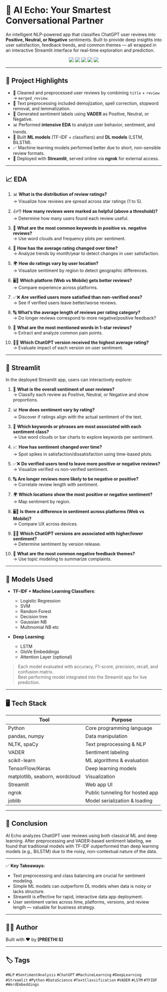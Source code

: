 # 🤖 AI Echo: Your Smartest Conversational Partner

An intelligent NLP-powered app that classifies ChatGPT user reviews into **Positive, Neutral, or Negative** sentiments. Built to provide deep insights into user satisfaction, feedback trends, and common themes — all wrapped in an interactive Streamlit interface for real-time exploration and prediction.

<p align="center">
  <img src="https://img.shields.io/badge/Python-✓-blue" />
  <img src="https://img.shields.io/badge/NLP-✓-purple" />
  <img src="https://img.shields.io/badge/Streamlit-✓-red" />
  <img src="https://img.shields.io/badge/Machine_Learning-✓-brightgreen" />
  <img src="https://img.shields.io/badge/Deep_Learning-✓-brightgreen" />
</p>

---

## 📌 Project Highlights

- 🧹 Cleaned and preprocessed user reviews by combining `title` + `review` → `merged_review`.
- 🧼 Text preprocessing included demojization, spell correction, stopword removal, and lemmatization.
- 🧠 Generated sentiment labels using **VADER** as Positive, Neutral, or Negative.
- 📊 Performed **intensive EDA** to analyze user behavior, sentiment, and trends.
- 🤖 Built **ML models** (TF-IDF + classifiers) and **DL models** (LSTM, BiLSTM).
- ✅ Machine learning models performed better due to short, non-sensible review formats.
- 🚀 Deployed with **Streamlit**, served online via **ngrok** for external access.

---

## 📈 EDA

1. 📊 **What is the distribution of review ratings?**  
   → Visualize how reviews are spread across star ratings (1 to 5).

2. 👍👎 **How many reviews were marked as helpful (above a threshold)?**  
   → Determine how many users found each review useful.

3. 🧭 **What are the most common keywords in positive vs. negative reviews?**  
   → Use word clouds and frequency plots per sentiment.

4. 📆 **How has the average rating changed over time?**  
   → Analyze trends by month/year to detect changes in user satisfaction.

5. 🌍 **How do ratings vary by user location?**  
   → Visualize sentiment by region to detect geographic differences.

6. 🖥️📱 **Which platform (Web vs Mobile) gets better reviews?**  
   → Compare experience across platforms.

7. ✅❌ **Are verified users more satisfied than non-verified ones?**  
   → See if verified users leave better/worse reviews.

8. 🔠 **What’s the average length of reviews per rating category?**  
   → Do longer reviews correspond to more negative/positive feedback?

9. 💬 **What are the most mentioned words in 1-star reviews?**  
   → Extract and analyze common pain points.

10. 🧪📱 **Which ChatGPT version received the highest average rating?**  
    → Evaluate impact of each version on user sentiment.

---

## 💬 Streamlit

In the deployed Streamlit app, users can interactively explore:

1. 🤔 **What is the overall sentiment of user reviews?**  
   → Classify each review as Positive, Neutral, or Negative and show proportions.

2. 📊 **How does sentiment vary by rating?**  
   → Discover if ratings align with the actual sentiment of the text.

3. 🧠 **Which keywords or phrases are most associated with each sentiment class?**  
   → Use word clouds or bar charts to explore keywords per sentiment.

4. 📈 **How has sentiment changed over time?**  
   → Spot spikes in satisfaction/dissatisfaction using time-based plots.

5. ✅❌ **Do verified users tend to leave more positive or negative reviews?**  
   → Visualize verified vs non-verified sentiment.

6. 🔠 **Are longer reviews more likely to be negative or positive?**  
   → Correlate review length with sentiment.

7. 🌍 **Which locations show the most positive or negative sentiment?**  
   → Map sentiment by region.

8. 🖥️📱 **Is there a difference in sentiment across platforms (Web vs Mobile)?**  
   → Compare UX across devices.

9. 🧪📱 **Which ChatGPT versions are associated with higher/lower sentiment?**  
   → Determine sentiment by version release.

10. 🚫 **What are the most common negative feedback themes?**  
    → Use topic modeling to summarize complaints.

---

## 🧠 Models Used

- **TF-IDF + Machine Learning Classifiers**:
  - Logistic Regression
  - SVM
  - Random Forest
  - Decision tree
  - Gaussian NB
  - Multinomial NB etc

- **Deep Learning**:
  - LSTM
  - GloVe Embeddings
  - Attention Layer (optional)
    
> Each model evaluated with accuracy, F1-score, precision, recall, and confusion matrix.  
> Best performing model integrated into the Streamlit app for live prediction.

---

## 🖥️ Tech Stack

| Tool             | Purpose                             |
|------------------|-----------------------------------|
| Python           | Core programming language          |
| pandas, numpy    | Data manipulation                  |
| NLTK, spaCy      | Text preprocessing & NLP           |
| VADER            | Sentiment labeling                 |
| scikit-learn     | ML algorithms & evaluation          |
| TensorFlow/Keras | Deep learning models                |
| matplotlib, seaborn, wordcloud | Visualization            |
| Streamlit        | Web app UI                        |
| ngrok            | Public tunneling for hosted app    |
| joblib           | Model serialization & loading     |

---
## 🧾 Conclusion

AI Echo analyzes ChatGPT user reviews using both classical ML and deep learning. After preprocessing and VADER-based sentiment labeling, we found that traditional models with TF-IDF outperformed than deep learning models (e.g., BiLSTM) due to the noisy, non-contextual nature of the data.

---

✅ **Key Takeaways:**
- Text preprocessing and class balancing are crucial for sentiment modeling.
- Simple ML models can outperform DL models when data is noisy or lacks structure.
- Streamlit is effective for rapid, interactive data app deployment.
- User sentiment varies across time, platforms, versions, and review length — valuable for business strategy.

---

## 🧑‍💻 Author

Built with ❤️ by **[PREETHI S]**

---

## 🏷️ Tags

`#NLP` `#SentimentAnalysis` `#ChatGPT` `#MachineLearning` `#DeepLearning` `#Streamlit` `#Python` `#DataScience` `#TextClassification` `#VADER` `#LSTM` `#TFIDF` `#WordEmbeddings`
